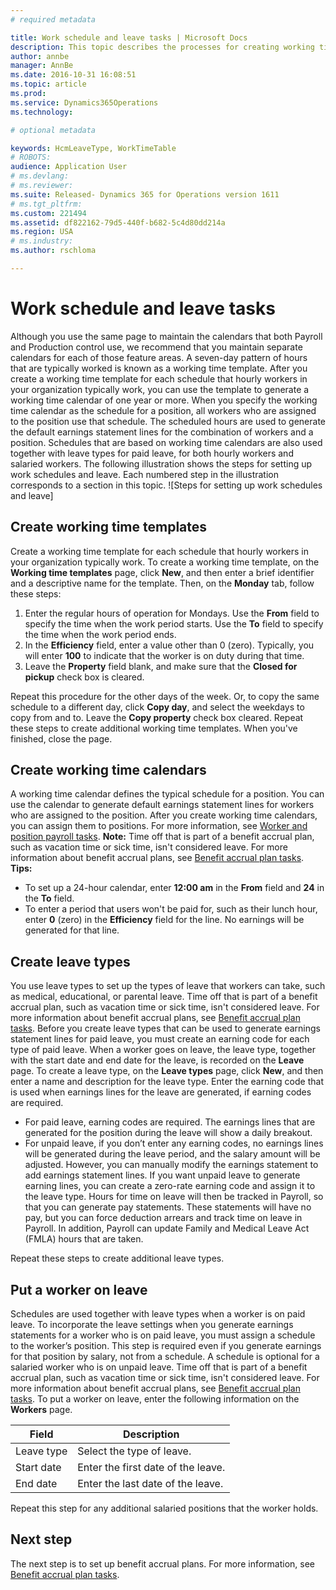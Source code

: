 ```yaml
---
# required metadata

title: Work schedule and leave tasks | Microsoft Docs
description: This topic describes the processes for creating working time templates, working time calendars, and leave types, and the process for putting workers on leave.
author: annbe
manager: AnnBe
ms.date: 2016-10-31 16:08:51
ms.topic: article
ms.prod: 
ms.service: Dynamics365Operations
ms.technology: 

# optional metadata

keywords: HcmLeaveType, WorkTimeTable
# ROBOTS: 
audience: Application User
# ms.devlang: 
# ms.reviewer: 
ms.suite: Released- Dynamics 365 for Operations version 1611
# ms.tgt_pltfrm: 
ms.custom: 221494
ms.assetid: df822162-79d5-440f-b682-5c4d80dd214a
ms.region: USA
# ms.industry: 
ms.author: rschloma

---
```


# Work schedule and leave tasks

Although you use the same page to maintain the calendars that both Payroll and Production control use, we recommend that you maintain separate calendars for each of those feature areas. A seven-day pattern of hours that are typically worked is known as a working time template. After you create a working time template for each schedule that hourly workers in your organization typically work, you can use the template to generate a working time calendar of one year or more. When you specify the working time calendar as the schedule for a position, all workers who are assigned to the position use that schedule. The scheduled hours are used to generate the default earnings statement lines for the combination of workers and a position. Schedules that are based on working time calendars are also used together with leave types for paid leave, for both hourly workers and salaried workers. The following illustration shows the steps for setting up work schedules and leave. Each numbered step in the illustration corresponds to a section in this topic. ![Steps for setting up work schedules and leave]

## Create working time templates
Create a working time template for each schedule that hourly workers in your organization typically work. To create a working time template, on the **Working time templates** page, click **New**, and then enter a brief identifier and a descriptive name for the template. Then, on the **Monday** tab, follow these steps:

1.  Enter the regular hours of operation for Mondays. Use the **From** field to specify the time when the work period starts. Use the **To** field to specify the time when the work period ends.
2.  In the **Efficiency** field, enter a value other than 0 (zero). Typically, you will enter **100** to indicate that the worker is on duty during that time.
3.  Leave the **Property** field blank, and make sure that the **Closed for pickup** check box is cleared.

Repeat this procedure for the other days of the week. Or, to copy the same schedule to a different day, click **Copy day**, and select the weekdays to copy from and to. Leave the **Copy property** check box cleared. Repeat these steps to create additional working time templates. When you've finished, close the page.

## Create working time calendars
A working time calendar defines the typical schedule for a position. You can use the calendar to generate default earnings statement lines for workers who are assigned to the position. After you create working time calendars, you can assign them to positions. For more information, see [Worker and position payroll tasks](http://ax.help.dynamics.com/en/wiki/worker-and-position-payroll-tasks/). **Note:** Time off that is part of a benefit accrual plan, such as vacation time or sick time, isn't considered leave. For more information about benefit accrual plans, see [Benefit accrual plan tasks](http://ax.help.dynamics.com/en/wiki/benefit-accrual-plan-tasks/). **Tips:**

-   To set up a 24-hour calendar, enter **12:00 am** in the **From** field and **24** in the **To** field.
-   To enter a period that users won't be paid for, such as their lunch hour, enter **0** (zero) in the **Efficiency** field for the line. No earnings will be generated for that line.

## Create leave types
You use leave types to set up the types of leave that workers can take, such as medical, educational, or parental leave. Time off that is part of a benefit accrual plan, such as vacation time or sick time, isn't considered leave. For more information about benefit accrual plans, see [Benefit accrual plan tasks](http://ax.help.dynamics.com/en/wiki/benefit-accrual-plan-tasks/). Before you create leave types that can be used to generate earnings statement lines for paid leave, you must create an earning code for each type of paid leave. When a worker goes on leave, the leave type, together with the start date and end date for the leave, is recorded on the **Leave** page. To create a leave type, on the **Leave types** page, click **New**, and then enter a name and description for the leave type. Enter the earning code that is used when earnings lines for the leave are generated, if earning codes are required.

-   For paid leave, earning codes are required. The earnings lines that are generated for the position during the leave will show a daily breakout.
-   For unpaid leave, if you don’t enter any earning codes, no earnings lines will be generated during the leave period, and the salary amount will be adjusted. However, you can manually modify the earnings statement to add earnings statement lines. If you want unpaid leave to generate earning lines, you can create a zero-rate earning code and assign it to the leave type. Hours for time on leave will then be tracked in Payroll, so that you can generate pay statements. These statements will have no pay, but you can force deduction arrears and track time on leave in Payroll. In addition, Payroll can update Family and Medical Leave Act (FMLA) hours that are taken.

Repeat these steps to create additional leave types.

## Put a worker on leave
Schedules are used together with leave types when a worker is on paid leave. To incorporate the leave settings when you generate earnings statements for a worker who is on paid leave, you must assign a schedule to the worker’s position. This step is required even if you generate earnings for that position by salary, not from a schedule. A schedule is optional for a salaried worker who is on unpaid leave. Time off that is part of a benefit accrual plan, such as vacation time or sick time, isn't considered leave. For more information about benefit accrual plans, see [Benefit accrual plan tasks](http://ax.help.dynamics.com/en/wiki/benefit-accrual-plan-tasks/). To put a worker on leave, enter the following information on the **Workers** page.

| Field      | Description                        |
|------------|------------------------------------|
| Leave type | Select the type of leave.          |
| Start date | Enter the first date of the leave. |
| End date   | Enter the last date of the leave.  |

Repeat this step for any additional salaried positions that the worker holds.

## Next step
The next step is to set up benefit accrual plans. For more information, see [Benefit accrual plan tasks](http://ax.help.dynamics.com/en/wiki/benefit-accrual-plan-tasks/).

